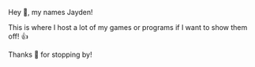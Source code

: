 Hey 👋, my names Jayden!

This is where I host a lot of my games or programs if I want to show them off! 👍 

Thanks 🤝 for stopping by! 
